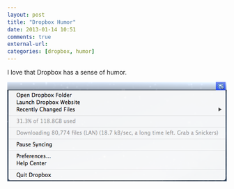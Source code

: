 ```yaml
---
layout: post
title: "Dropbox Humor"
date: 2013-01-14 10:51
comments: true
external-url: 
categories: [dropbox, humor]
---
```


I love that Dropbox has a sense of humor. 

![Grab a Snickers](/blog/images/DropboxHumor.png)